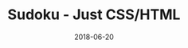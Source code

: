---
title: 'Sudoku - Just CSS/HTML'
description: 'Complete a sudoku puzzle without Javascript or server-side interaction.'
gametype: 'simple'
gameid: 42
date: 2018-06-20
tags: []
draft: false
type: 'games'
num19: [{'idx':1,'arr1':[1,2,3,4,5,6,7,8,9],'arr2':[1,2,3,4,5,6,7,8,9]},{'idx':2,'arr1':[1,2,3,4,5,6,7,8,9],'arr2':[1,2,3,4,5,6,7,8,9]},{'idx':3,'arr1':[1,2,3,4,5,6,7,8,9],'arr2':[1,2,3,4,5,6,7,8,9]},{'idx':4,'arr1':[1,2,3,4,5,6,7,8,9],'arr2':[1,2,3,4,5,6,7,8,9]},{'idx':5,'arr1':[1,2,3,4,5,6,7,8,9],'arr2':[1,2,3,4,5,6,7,8,9]},{'idx':6,'arr1':[1,2,3,4,5,6,7,8,9],'arr2':[1,2,3,4,5,6,7,8,9]},{'idx':7,'arr1':[1,2,3,4,5,6,7,8,9],'arr2':[1,2,3,4,5,6,7,8,9]},{'idx':8,'arr1':[1,2,3,4,5,6,7,8,9],'arr2':[1,2,3,4,5,6,7,8,9]},{'idx':9,'arr1':[1,2,3,4,5,6,7,8,9],'arr2':[1,2,3,4,5,6,7,8,9]}]
puzzle: [[0, 0, 3, 0, 2, 8, 7, 0, 0], [0, 1, 0, 0, 0, 0, 5, 6, 0], [9, 6, 0, 0, 7, 5, 0, 0, 3], [8, 0, 4, 2, 0, 1, 0, 0, 0], [1, 0, 5, 0, 0, 0, 3, 0, 7], [0, 0, 0, 8, 0, 7, 4, 0, 1], [2, 0, 0, 7, 4, 0, 0, 3, 8], [0, 9, 1, 0, 0, 0, 0, 7, 0], [0, 0, 7, 5, 1, 0, 2, 0, 0]]
layout: 'sudokucssstatic'
---